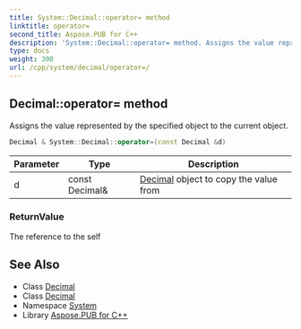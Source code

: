 ```yaml
---
title: System::Decimal::operator= method
linktitle: operator=
second_title: Aspose.PUB for C++
description: 'System::Decimal::operator= method. Assigns the value represented by the specified object to the current object in C++.'
type: docs
weight: 300
url: /cpp/system/decimal/operator=/
---
```

## Decimal::operator= method


Assigns the value represented by the specified object to the current object.

```cpp
Decimal & System::Decimal::operator=(const Decimal &d)
```


| Parameter | Type | Description |
| --- | --- | --- |
| d | const Decimal\& | [Decimal](../) object to copy the value from |

### ReturnValue

The reference to the self

## See Also

* Class [Decimal](../)
* Class [Decimal](../)
* Namespace [System](../../)
* Library [Aspose.PUB for C++](../../../)
